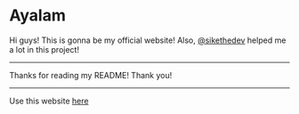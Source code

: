 # Ayalam
Hi guys! This is gonna be my official website! Also, [@sikethedev](https://github.com/sikethedev) helped me a lot in this project!
***
Thanks for reading my README! Thank you!
***
Use this website [here](https://ayush-alam.github.io/ayalam/)
